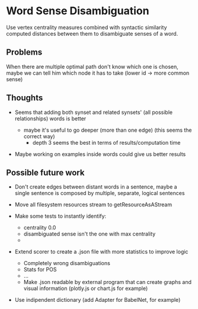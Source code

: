 # Word Sense Disambiguation

Use vertex centrality measures combined with syntactic similarity computed distances between them to disambiguate senses of a word.

## Problems
When there are multiple optimal path don't know which one is chosen, maybe we can tell him which node it has to take (lower id -> more common sense)

## Thoughts
* Seems that adding both synset and related synsets' (all possible relationships) words is better
	* maybe it's useful to go deeper (more than one edge) (this seems the correct way)
		* depth 3 seems the best in terms of results/computation time 

* Maybe working on examples inside words could give us better results


## Possible future work
* Don't create edges between distant words in a sentence, maybe a single sentence is composed by multiple, separate, logical sentences

* Move all filesystem resources stream to getResourceAsAStream
* Make some tests to instantly identify:		
	* centrality 0.0
	* disambiguated sense isn't the one with max centrality
	* 
* Extend scorer to create a .json file with more statistics to improve logic
	* Completely wrong disambiguations
	* Stats for POS
	* ...
	* Make .json readable by external program that can create graphs and visual information (plotly.js or chart.js for example)
* Use indipendent dictionary (add Adapter for BabelNet, for example)
